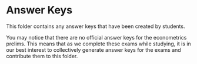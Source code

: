 # Answer Keys
This folder contains any answer keys that have been created by students. 

You may notice that there are no official answer keys for the econometrics prelims. This means that as we complete these exams while studying, it is in our best interest to collectively generate answer keys for the exams and contribute them to this folder. 